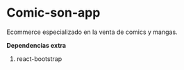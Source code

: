 # Comic-son-app

Ecommerce especializado en la venta de comics y mangas.

**Dependencias extra**

1. react-bootstrap
